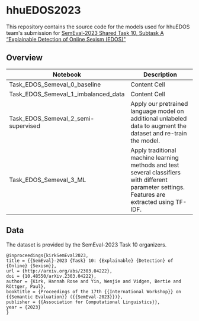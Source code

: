 # hhuEDOS2023

This repository contains the source code for the models used for hhuEDOS team's submission for <a href="https://codalab.lisn.upsaclay.fr/competitions/7124" target="_blank">SemEval-2023 Shared Task 10, Subtask A “Explainable Detection of Online Sexism (EDOS)"</a>



## Overview


| Notebook | Description |
| ------------- | ------------- |
| Task_EDOS_Semeval_0_baseline  | Content Cell  |
| Task_EDOS_Semeval_1_imbalanced_data | Content Cell  |
| Task_EDOS_Semeval_2_semi-supervised | Apply our pretrained language model on additional unlabeled data to augment the dataset and re-train the model.|
| Task_EDOS_Semeval_3_ML | Apply traditional machine learning methods and test several classifiers with different parameter settings. Features are extracted using TF-IDF.|

## Data

The dataset is provided by the SemEval-2023 Task 10 organizers.

```
@inproceedings{kirkSemEval2023,
title = {{SemEval}-2023 {Task} 10: {Explainable} {Detection} of {Online} {Sexism}},
url = {http://arxiv.org/abs/2303.04222},
doi = {10.48550/arXiv.2303.04222},
author = {Kirk, Hannah Rose and Yin, Wenjie and Vidgen, Bertie and Röttger, Paul},
booktitle = {Proceedings of the 17th {{International Workshop}} on {{Semantic Evaluation}} ({{SemEval-2023}})},
publisher = {{Association for Computational Linguistics}},
year = {2023}
}
```


